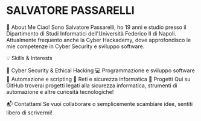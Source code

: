 # SALVATORE PASSARELLI

📌 About Me Ciao! Sono Salvatore Passarelli, ho 19 anni e studio presso il Dipartimento di Studi Informatici dell'Università Federico II di Napoli. Attualmente frequento anche la Cyber Hackademy, dove approfondisco le mie competenze in Cyber Security e sviluppo software.

💡 Skills & Interests

🔐 Cyber Security & Ethical Hacking 💻 Programmazione e sviluppo software 🚀 Automazione e scripting 📡 Reti e sicurezza informatica 📂 Progetti Qui su GitHub troverai progetti legati alla sicurezza informatica, strumenti di automazione e altre curiosità tecnologiche!

📬 Contattami Se vuoi collaborare o semplicemente scambiare idee, sentiti libero di scrivermi!
